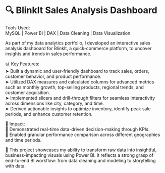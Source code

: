 # 🔍 BlinkIt Sales Analysis Dashboard
Tools Used:   
MySQL | Power BI | DAX | Data Cleaning | Data Visualization

As part of my data analytics portfolio, I developed an interactive sales analysis dashboard for BlinkIt, a quick-commerce platform, to uncover insights and trends in sales performance.

📊 Key Features:  
➤ Built a dynamic and user-friendly dashboard to track sales, orders, customer behavior, and product performance.  
➤ Utilized DAX measures and calculated columns for advanced metrics such as monthly growth, top-selling products, regional trends, and customer acquisition.  
➤ Implemented slicers and drill-through filters for seamless interactivity across dimensions like city, category, and time.  
➤ Derived actionable insights to optimize inventory, identify peak sale periods, and enhance customer retention.  

🚀 Impact:  
🔹 Demonstrated real-time data-driven decision-making through KPIs.  
🔹 Enabled granular performance comparison across different geographies and time periods.  

🔗 This project showcases my ability to transform raw data into insightful, business-impacting visuals using Power BI. It reflects a strong grasp of end-to-end BI workflow: from data cleaning and modeling to storytelling with data.


